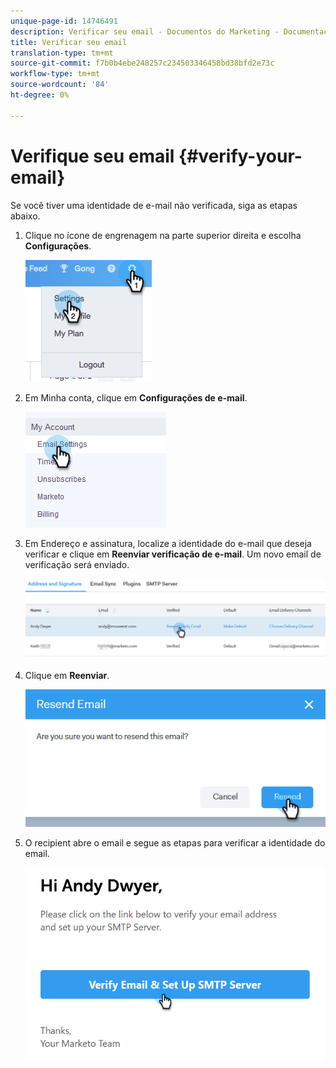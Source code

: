 ```yaml
---
unique-page-id: 14746491
description: Verificar seu email - Documentos do Marketing - Documentação do produto
title: Verificar seu email
translation-type: tm+mt
source-git-commit: f7b0b4ebe248257c234503346458bd38bfd2e73c
workflow-type: tm+mt
source-wordcount: '84'
ht-degree: 0%

---
```



# Verifique seu email {#verify-your-email}

Se você tiver uma identidade de e-mail não verificada, siga as etapas abaixo.

1. Clique no ícone de engrenagem na parte superior direita e escolha **Configurações**.

   ![](assets/verify-your-email-1.png)

1. Em Minha conta, clique em **Configurações de e-mail**.

   ![](assets/verify-your-email-2.png)

1. Em Endereço e assinatura, localize a identidade do e-mail que deseja verificar e clique em **Reenviar verificação de e-mail**. Um novo email de verificação será enviado.

   ![](assets/verify-your-email-3.png)

1. Clique em **Reenviar**.

   ![](assets/verify-your-email-4.png)

1. O recipient abre o email e segue as etapas para verificar a identidade do email.

   ![](assets/verify-your-email-5.png)
